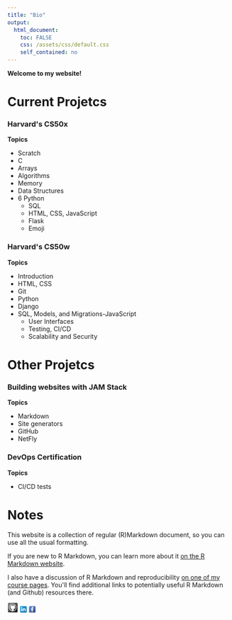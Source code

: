 ```yaml
---
title: "Bio"
output: 
  html_document:
    toc: FALSE
    css: /assets/css/default.css
    self_contained: no  
---
```


<link rel="stylesheet" type="text/css" media="all" href="/assets/css/default.css" />

**Welcome to my website!**


# Current Projetcs

### Harvard's CS50x
**Topics**

- Scratch
- C
- Arrays
- Algorithms
- Memory
- Data Structures
- 6 Python
  - SQL
  - HTML, CSS, JavaScript
  - Flask
  - Emoji

### Harvard's CS50w
**Topics**

- Introduction
- HTML, CSS
- Git
- Python
- Django
- SQL, Models, and Migrations-JavaScript
  - User Interfaces
  - Testing, CI/CD
  - Scalability and Security

# Other Projetcs

### Building websites with JAM Stack
**Topics**

- Markdown
- Site generators
- GitHub
- NetFly

### DevOps Certification
**Topics**

- CI/CD tests

# Notes

This website is a collection of regular (R)Markdown document, so you can use all the usual formatting.

If you are new to R Markdown, you can learn more about it [on the R Markdown website](https://rmarkdown.rstudio.com/). 

I also have a discussion of R Markdown and reproducibility [on one of my course pages](https://andreashandel.github.io/MADAcourse/1e_ToolsforReproducibility.html). You'll find additional links to potentially useful R Markdown (and Github) resources there.

[![Github](/images/Github-icon.png)](https://github.com/rolandougalde)
[![Linkedin](/images/Linkedin-icon.png)](https://www.linkedin.com/in/rolando-ugalde-327a4a76/)
[![Facebook](/images/Facebook-icon.png)](https://www.facebook.com/rolando.ugalde)

